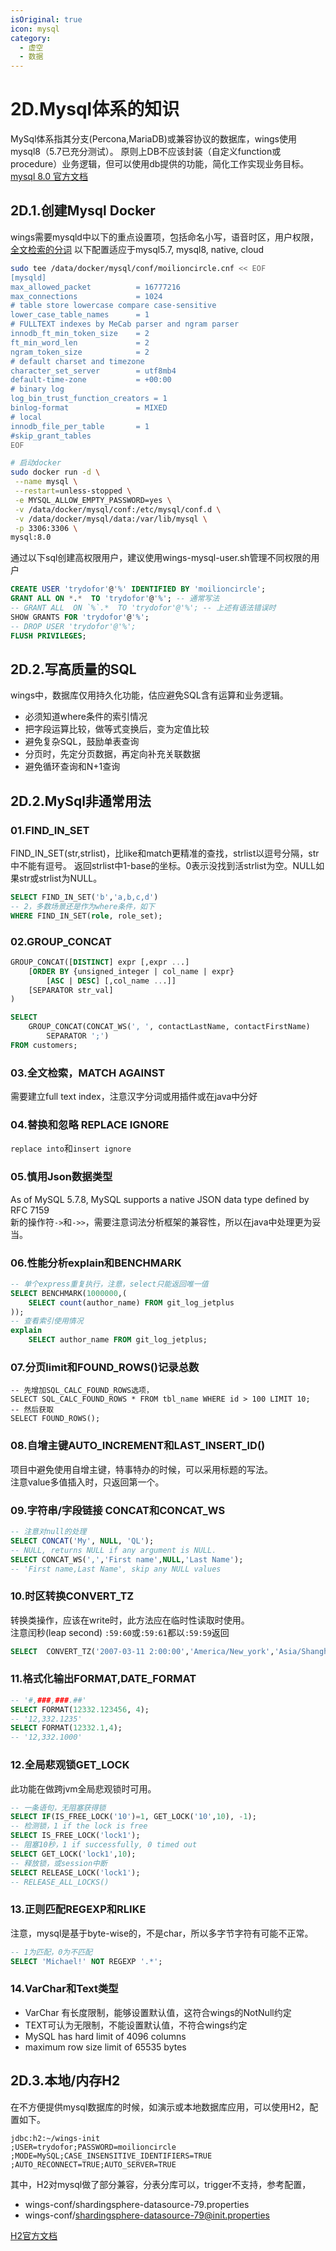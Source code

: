 ```yaml
---
isOriginal: true
icon: mysql
category:
  - 虚空
  - 数据
---
```


# 2D.Mysql体系的知识

MySql体系指其分支(Percona,MariaDB)或兼容协议的数据库，wings使用mysql8（5.7已充分测试）。
原则上DB不应该封装（自定义function或procedure）业务逻辑，但可以使用db提供的功能，简化工作实现业务目标。
[mysql 8.0 官方文档](https://dev.mysql.com/doc/refman/8.0/en/)

## 2D.1.创建Mysql Docker

wings需要mysqld中以下的重点设置项，包括命名小写，语音时区，用户权限，[全文检索的分词](https://dev.mysql.com/doc/refman/8.0/en/fulltext-boolean.html)
以下配置适应于mysql5.7, mysql8, native, cloud

```bash
sudo tee /data/docker/mysql/conf/moilioncircle.cnf << EOF
[mysqld]
max_allowed_packet          = 16777216
max_connections             = 1024
# table store lowercase compare case-sensitive
lower_case_table_names      = 1
# FULLTEXT indexes by MeCab parser and ngram parser
innodb_ft_min_token_size    = 2
ft_min_word_len             = 2
ngram_token_size            = 2
# default charset and timezone
character_set_server        = utf8mb4
default-time-zone           = +00:00
# binary log
log_bin_trust_function_creators = 1
binlog-format               = MIXED
# local
innodb_file_per_table       = 1
#skip_grant_tables
EOF

# 启动docker
sudo docker run -d \
 --name mysql \
 --restart=unless-stopped \
 -e MYSQL_ALLOW_EMPTY_PASSWORD=yes \
 -v /data/docker/mysql/conf:/etc/mysql/conf.d \
 -v /data/docker/mysql/data:/var/lib/mysql \
 -p 3306:3306 \
mysql:8.0
```

通过以下sql创建高权限用户，建议使用wings-mysql-user.sh管理不同权限的用户

```sql
CREATE USER 'trydofor'@'%' IDENTIFIED BY 'moilioncircle';
GRANT ALL ON *.*  TO 'trydofor'@'%'; -- 通常写法
-- GRANT ALL  ON `%`.*  TO 'trydofor'@'%'; -- 上述有语法错误时
SHOW GRANTS FOR 'trydofor'@'%';
-- DROP USER 'trydofor'@'%';
FLUSH PRIVILEGES;
```

## 2D.2.写高质量的SQL

wings中，数据库仅用持久化功能，估应避免SQL含有运算和业务逻辑。

* 必须知道where条件的索引情况
* 把字段运算比较，做等式变换后，变为定值比较
* 避免复杂SQL，鼓励单表查询
* 分页时，先定分页数据，再定向补充关联数据
* 避免循环查询和N+1查询

## 2D.2.MySql非通常用法

### 01.FIND_IN_SET

FIND_IN_SET(str,strlist)，比like和match更精准的查找，strlist以逗号分隔，str中不能有逗号。
返回strlist中1-base的坐标。0表示没找到活strlist为空。NULL如果str或strlist为NULL。

```sql
SELECT FIND_IN_SET('b','a,b,c,d')
-- 2，多数场景还是作为where条件，如下
WHERE FIND_IN_SET(role, role_set);
```

### 02.GROUP_CONCAT

```sql
GROUP_CONCAT([DISTINCT] expr [,expr ...]
    [ORDER BY {unsigned_integer | col_name | expr}
        [ASC | DESC] [,col_name ...]]
    [SEPARATOR str_val]
)

SELECT 
    GROUP_CONCAT(CONCAT_WS(', ', contactLastName, contactFirstName)
        SEPARATOR ';')
FROM customers;
```

### 03.全文检索，MATCH AGAINST

需要建立full text index，注意汉字分词或用插件或在java中分好

### 04.替换和忽略 REPLACE IGNORE

`replace into`和`insert ignore`

### 05.慎用Json数据类型

As of MySQL 5.7.8, MySQL supports a native JSON data type defined by RFC 7159  
新的操作符`->`和`->>`，需要注意词法分析框架的兼容性，所以在java中处理更为妥当。

### 06.性能分析explain和BENCHMARK

```sql
-- 单个express重复执行，注意，select只能返回唯一值
SELECT BENCHMARK(1000000,(
    SELECT count(author_name) FROM git_log_jetplus
));
-- 查看索引使用情况
explain 
    SELECT author_name FROM git_log_jetplus;
```

### 07.分页limit和FOUND_ROWS()记录总数

```mysql
-- 先增加SQL_CALC_FOUND_ROWS选项，
SELECT SQL_CALC_FOUND_ROWS * FROM tbl_name WHERE id > 100 LIMIT 10;
-- 然后获取
SELECT FOUND_ROWS();
```

### 08.自增主键AUTO_INCREMENT和LAST_INSERT_ID()

项目中避免使用自增主键，特事特办的时候，可以采用标题的写法。  
注意value多值插入时，只返回第一个。

### 09.字符串/字段链接 CONCAT和CONCAT_WS

```sql
-- 注意对null的处理
SELECT CONCAT('My', NULL, 'QL');
-- NULL, returns NULL if any argument is NULL.
SELECT CONCAT_WS(',','First name',NULL,'Last Name');
-- 'First name,Last Name', skip any NULL values
```

### 10.时区转换CONVERT_TZ

转换类操作，应该在write时，此方法应在临时性读取时使用。  
注意闰秒(leap second) `:59:60`或`:59:61`都以`:59:59`返回
```sql
SELECT  CONVERT_TZ('2007-03-11 2:00:00','America/New_york','Asia/Shanghai') AS time_cn
```

### 11.格式化输出FORMAT,DATE_FORMAT

```sql
-- '#,###,###.##'
SELECT FORMAT(12332.123456, 4);
-- '12,332.1235'
SELECT FORMAT(12332.1,4);
-- '12,332.1000'
```

### 12.全局悲观锁GET_LOCK

此功能在做跨jvm全局悲观锁时可用。
```sql
-- 一条语句，无阻塞获得锁
SELECT IF(IS_FREE_LOCK('10')=1, GET_LOCK('10',10), -1);
-- 检测锁，1 if the lock is free
SELECT IS_FREE_LOCK('lock1');
-- 阻塞10秒，1 if successfully, 0 timed out
SELECT GET_LOCK('lock1',10);
-- 释放锁，或session中断
SELECT RELEASE_LOCK('lock1');
-- RELEASE_ALL_LOCKS()
```

### 13.正则匹配REGEXP和RLIKE

注意，mysql是基于byte-wise的，不是char，所以多字节字符有可能不正常。
```sql
-- 1为匹配，0为不匹配
SELECT 'Michael!' NOT REGEXP '.*';
```

### 14.VarChar和Text类型

* VarChar 有长度限制，能够设置默认值，这符合wings的NotNull约定
* TEXT可认为无限制，不能设置默认值，不符合wings约定
* MySQL has hard limit of 4096 columns
* maximum row size limit of 65535 bytes

## 2D.3.本地/内存H2

在不方便提供mysql数据库的时候，如演示或本地数据库应用，可以使用H2，配置如下。

```text
jdbc:h2:~/wings-init
;USER=trydofor;PASSWORD=moilioncircle
;MODE=MySQL;CASE_INSENSITIVE_IDENTIFIERS=TRUE
;AUTO_RECONNECT=TRUE;AUTO_SERVER=TRUE
```
其中，H2对mysql做了部分兼容，分表分库可以，trigger不支持，参考配置，

* wings-conf/shardingsphere-datasource-79.properties
* wings-conf/shardingsphere-datasource-79@init.properties

[H2官方文档](http://h2database.com/html/features.html)
